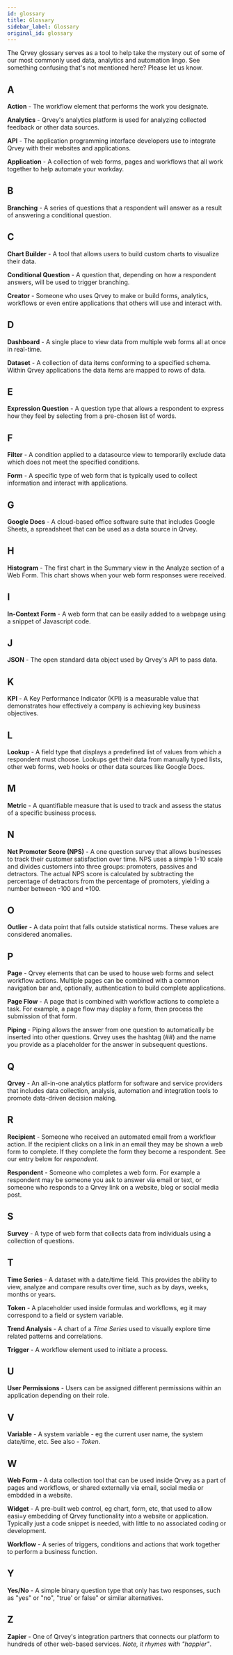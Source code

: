 ```yaml
---
id: glossary
title: Glossary
sidebar_label: Glossary
original_id: glossary
---
```

<div style={{textAlign: "justify"}}>

The Qrvey glossary serves as a tool to help take the mystery out of some of our most commonly used data, analytics and automation lingo. See something confusing that's not mentioned here? Please let us know.

## A

**Action** -  The workflow element that performs the work you designate.

**Analytics** - Qrvey's analytics platform is used for analyzing collected feedback or other data sources.

**API** - The application programming interface developers use to integrate Qrvey with their websites and applications.

**Application** - A collection of web forms, pages and workflows that all work together to help automate your workday.

## B

**Branching** - A series of questions that a respondent will answer as a result of answering a conditional question.

## C

**Chart Builder** - A tool that allows users to build custom charts to visualize their data.

**Conditional Question** - A question that, depending on how a respondent answers, will be used to trigger branching.

**Creator** - Someone who uses Qrvey to make or build forms, analytics, workflows or even entire applications that others will use and interact with.

## D

**Dashboard** - A single place to view data from multiple web forms all at once in real-time.

**Dataset** - A collection of data items conforming to a specified schema. Within Qrvey applications the data items are mapped to rows of data.

## E

**Expression Question** - A question type that allows a respondent to express how they feel by selecting from a pre-chosen list of words.

## F

**Filter** - A condition applied to a datasource view to temporarily exclude data which does not meet the specified conditions.

**Form** - A specific type of web form that is typically used to collect information and interact with applications.

## G

**Google Docs** - A cloud-based office software suite that includes Google Sheets, a spreadsheet that can be used as a data source in Qrvey.

## H

**Histogram** - The first chart in the Summary view in the Analyze section of a Web Form. This chart shows when your web form responses were received.

## I

**In-Context Form** - A web form that can be easily added to a webpage using a snippet of Javascript code.

## J

**JSON** - The open standard data object used by Qrvey's API to pass data.

## K

**KPI** - A Key Performance Indicator (KPI) is a measurable value that demonstrates how effectively a company is achieving key business objectives.

## L

**Lookup** - A field type that displays a predefined list of values from which a respondent must choose. Lookups get their data from manually typed lists, other web forms, web hooks or other data sources like Google Docs.

## M

**Metric** - A quantifiable measure that is used to track and assess the status of a specific business process.

## N

**Net Promoter Score (NPS)** - A one question survey that allows businesses to track their customer satisfaction over time. NPS uses a simple 1-10 scale and divides customers into three groups: promoters, passives and detractors. The actual NPS score is calculated by subtracting the percentage of detractors from the percentage of promoters, yielding a number between -100 and +100.

## O

**Outlier** - A data point that falls outside statistical norms. These values are considered anomalies.

## P

**Page** - Qrvey elements that can be used to house web forms and select workflow actions. Multiple pages can be combined with a common navigation bar and, optionally, authentication to build complete applications.

**Page Flow** - A page that is combined with workflow actions to complete a task. For example, a page flow may display a form, then process the submission of that form.

**Piping** - Piping allows the answer from one question to automatically be inserted into other questions. Qrvey uses the hashtag (##) and the name you provide as a placeholder for the answer in subsequent questions.

## Q

**Qrvey** - An all-in-one analytics platform for software and service providers that includes data collection, analysis, automation and integration tools to promote data-driven decision making.

## R

**Recipient** - Someone who received an automated email from a workflow action. If the recipient clicks on a link in an email they may be shown a web form to complete. If they complete the form they become a respondent. See our entry below for _respondent_.

**Respondent** - Someone who completes a web form. For example a respondent may be someone you ask to answer via email or text, or someone who responds to a Qrvey link on a website, blog or social media post.

## S

**Survey** - A type of web form that collects data from individuals using a collection of questions.

## T

**Time Series** - A dataset with a date/time field. This provides the ability to view, analyze and compare results over time, such as by days, weeks, months or years.

**Token** - A placeholder used inside formulas and workflows, eg it may correspond to a field or system variable.

**Trend Analysis** - A chart of a _Time Series_ used to visually explore time related patterns and correlations.

**Trigger** - A workflow element used to initiate a process.

## U

**User Permissions** - Users can be assigned different permissions within an application depending on their role.

## V

**Variable** - A system variable - eg the current user name, the system date/time, etc. See also - _Token_.

## W

**Web Form** - A data collection tool that can be used inside Qrvey as a part of pages and workflows, or shared externally via email, social media or embdded in a website.

**Widget** - A pre-built web control, eg chart, form, etc, that used to allow easi=y embedding of Qrvey functionality into a website or application. Typically just a code snippet is needed, with little to no associated coding or development.

**Workflow** - A series of triggers, conditions and actions that work together to perform a business function.

## Y

**Yes/No** - A simple binary question type that only has two responses, such as "yes" or "no", "true' or false" or similar alternatives.

## Z

**Zapier** - One of Qrvey's integration partners that connects our platform to hundreds of other web-based services. _Note, it rhymes with "happier"_.
</div>